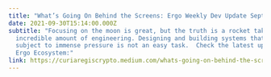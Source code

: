 ```yaml
---
title: "What’s Going On Behind the Screens: Ergo Weekly Dev Update September 29th"
date: 2021-09-30T15:14:00.000Z
subtitle: "Focusing on the moon is great, but the truth is a rocket takes an
  incredible amount of engineering. Designing and building systems that are
  subject to immense pressure is not an easy task.  Check the latest updates on
  Ergo Ecosystem:"
link: https://curiaregiscrypto.medium.com/whats-going-on-behind-the-screens-ergo-weekly-dev-update-september-29th-44baf7302fd8
---
```

